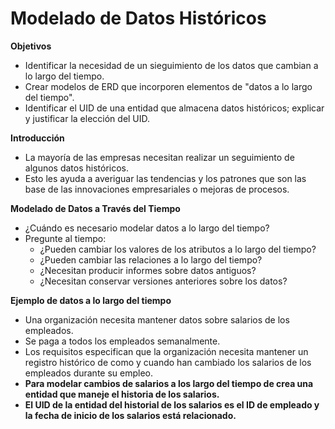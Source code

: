 # Modelado de Datos Históricos

**Objetivos**
- Identificar la necesidad de un sieguimiento de los datos que cambian a lo largo del tiempo.
- Crear modelos de ERD que incorporen elementos de "datos a lo largo del tiempo".
- Identificar el UID de una entidad que almacena datos históricos; explicar y justificar la elección del UID.

**Introducción**
- La mayoría de las empresas necesitan realizar un seguimiento de algunos datos históricos.
- Esto les ayuda a averiguar las tendencias y los patrones que son las base de las innovaciones empresariales o mejoras de procesos.

**Modelado de Datos a Través del Tiempo**
- ¿Cuándo es necesario modelar datos  a lo largo del tiempo?
- Pregunte al tiempo:
	- ¿Pueden cambiar los valores de los atributos a lo largo del tiempo?
	- ¿Pueden cambiar las relaciones a lo largo del tiempo?
	- ¿Necesitan producir informes sobre datos antiguos?
	- ¿Necesitan conservar versiones anteriores sobre los datos?
	
**Ejemplo de datos a lo largo del tiempo**
- Una organización necesita mantener datos sobre salarios de los empleados.
- Se paga a todos los empleados semanalmente.
- Los requisitos especifican que la organización necesita mantener un registro histórico de como y cuando han cambiado los salarios de los empleados durante su empleo.
- **Para modelar cambios de salarios a los largo del tiempo de crea una entidad que maneje el historia de los salarios.**
- **El UID de la entidad del historial de los salarios es el ID  de empleado y la fecha de inicio de los salarios está relacionado.**



